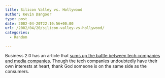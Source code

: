 ```yaml
---
title: Silicon Valley vs. Hollywood
author: Kevin Dangoor
type: post
date: 2002-04-20T22:10:56+00:00
url: /2002/04/20/silicon-valley-vs-hollywood/
categories:
  - Random

---
```

Business 2.0 has an article that [sums up the battle between tech companies and media companies][1]. Though the tech companies undoubtedly have their own interests at heart, thank God someone is on the same side as the consumers.

 [1]: http://www.business2.com/articles/mag/0,1640,39428,FF.html